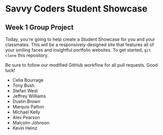 # Savvy Coders Student Showcase
## Week 1 Group Project

Today, you're going to help create a Student Showcase for you and your classmates. This will be a responsively-designed site that features all of your smiling faces and insightful portfolio websites. To get started, `git clone` this repository.

Be sure to follow our modified GitHub workflow for all pull requests. Good luck!

+ Celia Bourrage
+ Tony Bush
+ Stefan West 
+ Jeffrey Williams
+ Dustin Brown
+ Marquis Patton
+ Michael Kelly
+ Alex Pearson
+ Malcolm Johnson
+ Kevin Heinz
